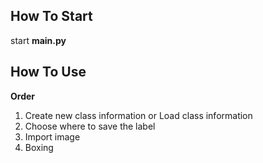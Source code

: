 ## How To Start
start **main.py**

## How To Use
**Order**
1. Create new class information or Load class information
2. Choose where to save the label
3. Import image
4. Boxing